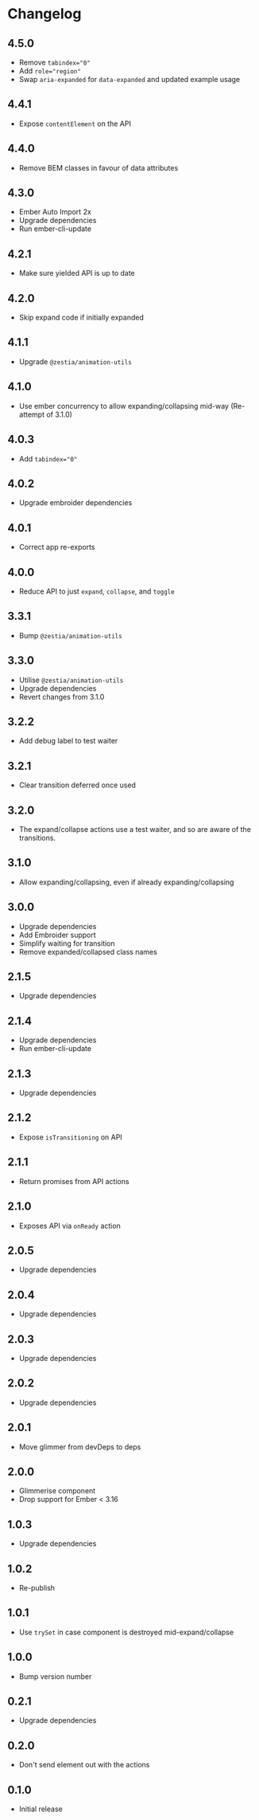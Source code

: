# Changelog

## 4.5.0

- Remove `tabindex="0"`
- Add `role="region"`
- Swap `aria-expanded` for `data-expanded` and updated example usage

## 4.4.1

- Expose `contentElement` on the API

## 4.4.0

- Remove BEM classes in favour of data attributes

## 4.3.0

- Ember Auto Import 2x
- Upgrade dependencies
- Run ember-cli-update

## 4.2.1

- Make sure yielded API is up to date

## 4.2.0

- Skip expand code if initially expanded

## 4.1.1

- Upgrade `@zestia/animation-utils`

## 4.1.0

- Use ember concurrency to allow expanding/collapsing mid-way (Re-attempt of 3.1.0)

## 4.0.3

- Add `tabindex="0"`

## 4.0.2

- Upgrade embroider dependencies

## 4.0.1

- Correct app re-exports

## 4.0.0

- Reduce API to just `expand`, `collapse`, and `toggle`

## 3.3.1

- Bump `@zestia/animation-utils`

## 3.3.0

- Utilise `@zestia/animation-utils`
- Upgrade dependencies
- Revert changes from 3.1.0

## 3.2.2

- Add debug label to test waiter

## 3.2.1

- Clear transition deferred once used

## 3.2.0

- The expand/collapse actions use a test waiter, and so are aware of the transitions.

## 3.1.0

- Allow expanding/collapsing, even if already expanding/collapsing

## 3.0.0

- Upgrade dependencies
- Add Embroider support
- Simplify waiting for transition
- Remove expanded/collapsed class names

## 2.1.5

- Upgrade dependencies

## 2.1.4

- Upgrade dependencies
- Run ember-cli-update

## 2.1.3

- Upgrade dependencies

## 2.1.2

- Expose `isTransitioning` on API

## 2.1.1

- Return promises from API actions

## 2.1.0

- Exposes API via `onReady` action

## 2.0.5

- Upgrade dependencies

## 2.0.4

- Upgrade dependencies

## 2.0.3

- Upgrade dependencies

## 2.0.2

- Upgrade dependencies

## 2.0.1

- Move glimmer from devDeps to deps

## 2.0.0

- Glimmerise component
- Drop support for Ember < 3.16

## 1.0.3

- Upgrade dependencies

## 1.0.2

- Re-publish

## 1.0.1

- Use `trySet` in case component is destroyed mid-expand/collapse

## 1.0.0

- Bump version number

## 0.2.1

- Upgrade dependencies

## 0.2.0

- Don't send element out with the actions

## 0.1.0

- Initial release
